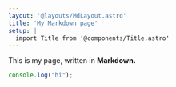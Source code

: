 ```yaml
---
layout: '@layouts/MdLayout.astro'
title: 'My Markdown page'
setup: |
  import Title from '@components/Title.astro'
---
```

<Title>Title</Title>

This is my page, written in **Markdown.**

```js
console.log("hi");
```
